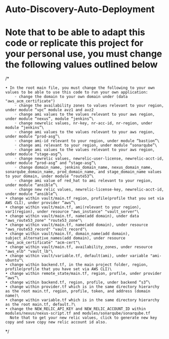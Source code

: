 

# Auto-Discovery-Auto-Deployment

# Note that to be able to adapt this code or replicate this project for your personal use, you must change the following values outlined below
/*
    
    • In the root main file, you must change the following to your own values to be able to use this code to run your own application: 
        ◦ change the domain to your own domain under (data "aws_acm_certificate") 
        ◦ change the availability zones to values relevant to your region, under module “vpc” module avz1 and avz2 
        ◦ change ami values to the values relevant to your aws region, under module “nexus”, module “jenkins”\
        ◦ change newrelic values, nr-key, nr-acc-id, nr-region, under module “jenkins”\
        ◦ change ami values to the values relevant to your aws region, under module “prod-asg”\
        ◦ change ami-id relevant to your region, under module “bastion”\
        ◦ change ami relevant to your region, under module “sonarqube”\
        ◦ change ami values to the values relevant to your aws region, under module “stage-asg”\
        ◦ change newrelic values, newrelic-user-license, newrelic-acct-id, under module “prod-asg” and “stage-asg”\
        ◦ change domain_name, jenkins_domain_name, nexus_domain_name, sonarqube_domain_name, prod_domain_name, and stage_domain_name values to your domain, under module “route53”\
        ◦ change ami value of red_hat to ami relevant to your region, under module “ansible”\
        ◦ change new relic values, newrelic-license-key, newrelic-acct-id, under module “ansible”\
    • change within vault/main.tf region, profile(profile that you set via AWS CLI), under provider “aws”\
    • change within vault/main.tf, ami(relevant to your region), var1(region), under resource "aws_instance" "vault_server"\
    • change within vault/main.tf, name(add domain), under data "aws_route53_zone" "route53_zone"\
    • change within vault/main.tf, name(add domain), under resource "aws_route53_record" "vault_record"\
    • change within vault/main.tf, domain_name(add domain), subject_alternative_names(add domain), under resource "aws_acm_certificate" "acm-cert"\
    • change within vault/main.tf, availability_zones, under resource "aws_elb" "vault_lb"\
    • change within vault/variable.tf, default(ami), under variable "ami-ubuntu"\
    • change within backend.tf, in the main project folder, region, profile(profile that you have set via AWS CLI)\
    • change within remote_state/main.tf, region, profile, under provider “aws”\
    • change within backend.tf, region, profile, under backend “s3”\
    • change within provider.tf which is in the same directory hierarchy as the root main.tf, region, profile, token, and address (domain name)\
    • change within variable.tf which is in the same directory hierarchy as the root main.tf, default.?\
    • change the NEW_RELIC_API_KEY and NEW_RELIC_ACCOUNT_ID within modules/nexus/nexus-script.tf and modules/sonarqube/sonarqube.tf
      Note that to get your new relic values, click to generate new key copy and save copy new relic account id also.

*/